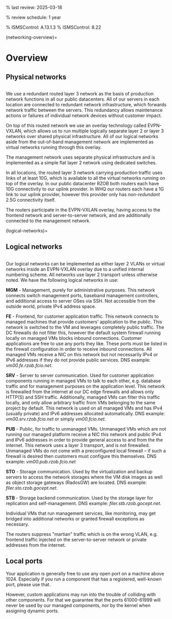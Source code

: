 % last review: 2025-03-18

% review schedule: 1 year

% ISMSControl: A.13.1.3
% ISMSControl: 8.22


(networking-overview)=

# Overview

## Physical networks

```{image} physical.png
```

We use a redundant routed layer 3 network as the basis of production network
functions in all our public datacenters. All of our servers in each location are
connected to redundant network infrastructure, which forwards network traffic
between the servers. This redundancy allows maintenance actions or failures of
individual network devices without customer impact.

On top of this routed network we use an overlay technology called EVPN-VXLAN,
which allows us to run multiple logically separate layer 2 or layer 3 networks
over shared physical infrastructure. All of our logical networks aside from the
out-of-band management network are implemented as virtual networks running
through this overlay.

The management network uses separate physical infrastructure and is implemented
as a simple flat layer 2 network using dedicated switches.

In all locations, the routed layer 3 network carrying production traffic uses
links of at least 10G, which is available to all the virtual networks running on
top of the overlay. In our public datacenter RZOB both routers each have 10G
connectivity to our uplink provider. In WHQ our routers each have a 1G link to
our uplink provider, however this provider only has *non-redundant* 2.5G
connectivity itself.

The routers participate in the EVPN-VXLAN overlay, having access to the frontend
network and server-to-server network, and are additionally connected to the
management network.

(logical-networks)=

## Logical networks

```{image} logical.png
```

Our logical networks can be implemented as either layer 2 VLANs or virtual
networks inside an EVPN-VXLAN overlay due to a unified internal numbering
scheme. All networks use layer 2 transport unless otherwise noted. We have the
following logical networks in use:

**MGM** - Management, purely for administrative purposes. This network connects
switch management ports, baseband management controllers, and additional access
to server OSes via SSH. Not accessible from the outside world, private IPv4
address space.

**FE** - Frontend, for customer application traffic. This network connects to
managed machines that provide customers' application to the public. This network
is switched to the VM and leverages completely public traffic. The DC firewalls
do not filter this, however the default system firewall running locally on
managed VMs blocks inbound connections. Customer applications are free to use
any ports they like. These ports must be listed in the firewall configuration in
order to receive inbound connections. All managed VMs receive a NIC on this
network but not necessarily IPv4 or IPv6 addresses if they do not provide public
services. DNS example: *vm00.fe.rzob.fcio.net*.

**SRV** - Server to server communication. Used for customer application
components running in managed VMs to talk to each other, e.g. database traffic
and for management purposes on the application level. This network is firewalled
from the internet at our DC edge firewalls and allows only HTTP(S) and SSH
traffic. Additionally, managed VMs can filter this traffic locally, and only
allow arbitrary traffic from VMs belonging to the same project by default. This
network is used on all managed VMs and has IPv4 (usually private) and IPv6
addresses allocated automatically. DNS example: *vm00.srv.rzob.fcio.net* or
simply *vm00.fcio.net*.

**PUB** - Public, for traffic to unmanaged VMs. Unmanaged VMs which are not
running our managed platform receive a NIC this network and public IPv4 and IPv6
addresses in order to provide general access to and from the the internet. This
network uses a layer 3 transport, and is not firewalled. Unmanaged VMs do not
come with a preconfigured local firewall – if such a firewall is desired then
customers must configure this themselves. DNS example: *vm00.pub.rzob.fcio.net*

**STO** - Storage communication. Used by the virtualization and backup servers
to access the network storages where the VM disk images as well as object
storage gateways (RadosGW) are located. DNS example:
*filer.sto.rzob.gocept.net*.

**STB** - Storage backend communication. Used by the storage layer for
replication and self-management. DNS example: *filer.stb.rzob.gocept.net*.

Individual VMs that run management services, like monitoring, may get bridged
into additional networks or granted firewall exceptions as necessary.

The routers suppress "martian" traffic which is on the wrong VLAN,
e.g. frontend traffic injected on the server-to-server network or private
addresses from the internet.


## Local ports

Your application is generally free to use any open port on a machine
above 1024. Especially if you run a component that has a registered, well-known
port, please use that.

However, custom applications may run into the trouble of colliding with other
components. For that we guarantee that the ports 61000-61999 will never be used
by our managed components, nor by the kernel when assigning dynamic ports.
